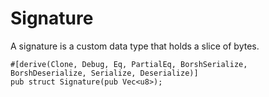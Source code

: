 # Signature

A signature is a custom data type that holds a slice of bytes.

```rust,ignore
#[derive(Clone, Debug, Eq, PartialEq, BorshSerialize, BorshDeserialize, Serialize, Deserialize)]
pub struct Signature(pub Vec<u8>);
```
